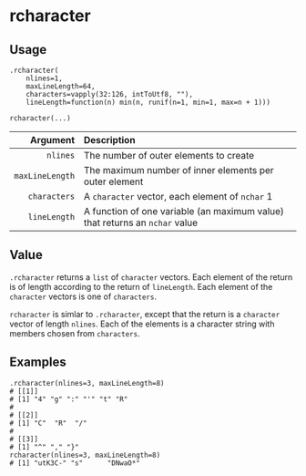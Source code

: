 rcharacter
==========

Usage
-----

    .rcharacter(
        nlines=1,
        maxLineLength=64,
        characters=vapply(32:126, intToUtf8, ""),
        lineLength=function(n) min(n, runif(n=1, min=1, max=n + 1)))

    rcharacter(...)
    
|        Argument | Description |
| --------------: | :---------- |
|        `nlines` | The number of outer elements to create |
| `maxLineLength` | The maximum number of inner elements per outer element |
|    `characters` | A `character` vector, each element of `nchar` 1 |
|    `lineLength` | A function of one variable (an maximum value) that returns an `nchar` value |

Value
-----

`.rcharacter` returns a `list` of `character` vectors.
Each element of the return is of length according to the return of `lineLength`.
Each element of the `character` vectors is one of `characters`.

`rcharacter` is simlar to `.rcharacter`, except that the return is a `character` vector of length `nlines`.
Each of the elements is a character string with members chosen from `characters`.

Examples
--------

    .rcharacter(nlines=3, maxLineLength=8)
    # [[1]]
    # [1] "4" "g" ":" "'" "t" "R"
    # 
    # [[2]]
    # [1] "C"  "R"  "/"
    # 
    # [[3]]
    # [1] "^" "," "}"
    rcharacter(nlines=3, maxLineLength=8)
    # [1] "utK3C-" "s"      "DNwaO*"
